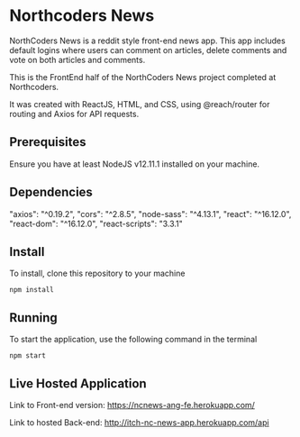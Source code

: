 # Northcoders News

NorthCoders News is a reddit style front-end news app. This app includes default logins where users can comment on articles, delete comments and vote on both articles and comments.

This is the FrontEnd half of the NorthCoders News project completed at Northcoders.

It was created with ReactJS, HTML, and CSS, using @reach/router for routing and Axios for API requests.

## Prerequisites

Ensure you have at least NodeJS v12.11.1 installed on your machine.

## Dependencies

"axios": "^0.19.2",
"cors": "^2.8.5",
"node-sass": "^4.13.1",
"react": "^16.12.0",
"react-dom": "^16.12.0",
"react-scripts": "3.3.1"

## Install

To install, clone this repository to your machine

```
npm install
```

## Running

To start the application, use the following command in the terminal

```
npm start
```

## Live Hosted Application

Link to Front-end version:
https://ncnews-ang-fe.herokuapp.com/

Link to hosted Back-end:
http://itch-nc-news-app.herokuapp.com/api
